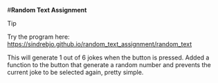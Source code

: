 #**Random Text Assignment**

> [!TIP]
Try the program here: https://sindrebjo.github.io/random_text_assignment/random_text

This will generate 1 out of 6 jokes when the button is pressed.
Added a function to the button that generate a random number and prevents the current joke to be selected again, pretty simple.
